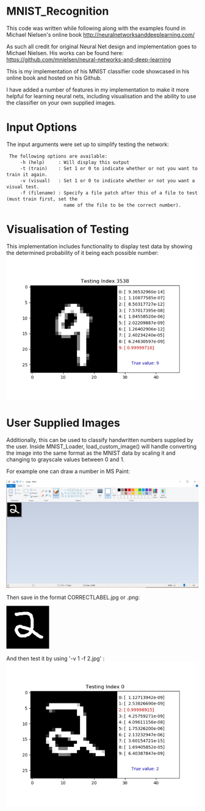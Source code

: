 # MNIST_Recognition

This code was written while following along with the examples found in Michael Nielsen's online book
http://neuralnetworksanddeeplearning.com/

As such all credit for original Neural Net design and implementation goes to Michael Nielsen.
His works can be found here: 
https://github.com/mnielsen/neural-networks-and-deep-learning

This is my implementation of his MNIST classifier code showcased in his online book and hosted on his Github.

I have added a number of features in my implementation to make it more helpful for learning neural nets, including visualisation
and the ability to use the classifier on your own supplied images.

# Input Options
The input arguments were set up to simplify testing the network:
```
 The following options are available:
     -h (help)     : Will display this output
     -t (train)    : Set 1 or 0 to indicate whether or not you want to train it again.
     -v (visual)   : Set 1 or 0 to indicate whether or not you want a visual test.
     -f (filename) : Specify a file patch after this of a file to test (must train first, set the 
                     name of the file to be the correct number).
```

# Visualisation of Testing
This implementation includes functionality to display test data by showing the determined probability of
it being each possible number:
![alt text](https://raw.githubusercontent.com/emzarem/MNIST_Recognition/master/Examples/test_idx_3538.jpg)




# User Supplied Images
Additionally, this can be used to classify handwritten numbers supplied by the user. Inside MNIST_Loader, load_custom_image() will 
handle converting the image into the same format as the MNIST data by scaling it and changing to grayscale values between 0 and 1.



For example one can draw a number in MS Paint:

![alt text](https://raw.githubusercontent.com/emzarem/MNIST_Recognition/master/Examples/Painting.jpg)

Then save in the format CORRECTLABEL.jpg or .png:

![alt text](https://raw.githubusercontent.com/emzarem/MNIST_Recognition/master/Examples/2.jpg)




And then test it by using '-v 1 -f 2.jpg' :
![alt text](https://raw.githubusercontent.com/emzarem/MNIST_Recognition/master/Examples/test_idx_0.jpg)


